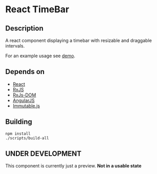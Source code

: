 
# React TimeBar

## Description

A react component displaying a timebar with resizable and draggable intervals.

For an example usage see [demo](/demos/basic/main.js).

## Depends on

- [React](//facebook.github.io/react/)
- [RxJS](//github.com/Reactive-Extensions/RxJS)
- [RxJs-DOM](//github.com/Reactive-Extensions/RxJS-DOM)
- [AngularJS](//angularjs.org/)
- [Immutable.js](//facebook.github.io/immutable-js/)

## Building

    npm install
    ./scripts/build-all

## UNDER DEVELOPMENT

This component is currently just a preview.
__Not in a usable state__
